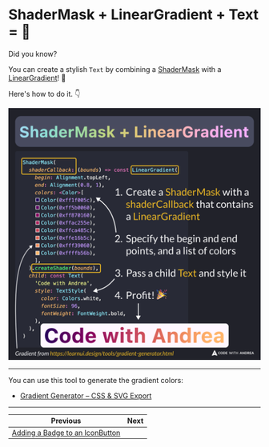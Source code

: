 # ShaderMask + LinearGradient + Text = 🌈

Did you know?

You can create a stylish `Text` by combining a [ShaderMask](https://api.flutter.dev/flutter/widgets/ShaderMask-class.html) with a [LinearGradient](https://api.flutter.dev/flutter/painting/LinearGradient-class.html)! 🌈

Here's how to do it. 👇

![](186.png)

<!--
To create a stylish Text, use the ShaderMask widget with a shaderCallback that contains a LinearGradient. Specify the begin and end points, along with a list of colors.

Example code:

ShaderMask(
  shaderCallback: (bounds) => const LinearGradient(
    begin: Alignment.topLeft,
    end: Alignment(0.8, 1),
    colors: <Color>[
      Color(0xff1f005c),
      Color(0xff5b0060),
      Color(0xff870160),
      Color(0xffac255e),
      Color(0xffca485c),
      Color(0xffe16b5c),
      Color(0xfff39060),
      Color(0xffffb56b),
    ],
  ).createShader(bounds),
  child: const Text(
    'Code with Andrea',
    style: TextStyle(
      color: Colors.white,
      fontSize: 96,
      fontWeight: FontWeight.bold,
    ),
  ),
)

-->

---

You can use this tool to generate the gradient colors:

- [Gradient Generator – CSS & SVG Export](https://www.learnui.design/tools/gradient-generator.html)

---

| Previous | Next |
| -------- | ---- |
| [Adding a Badge to an IconButton](../0185-add-badge-icon-button/index.md) |  |

<!-- TWITTER|https://x.com/biz84/status/1830935120489976219 -->
<!-- LINKEDIN|https://www.linkedin.com/posts/andreabizzotto_did-you-know-you-can-create-a-stylish-text-activity-7236700968883490818-g2Ff  -->


